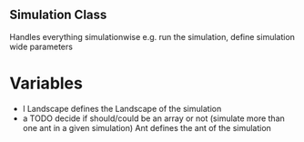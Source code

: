 ## Simulation Class
 Handles everything simulationwise e.g. run the simulation, define simulation wide parameters
# Variables
 * l
	Landscape
	defines the Landscape of the simulation
 * a TODO decide if should/could be an array or not (simulate more than one ant in a given simulation)
	Ant
	defines the ant of the simulation

